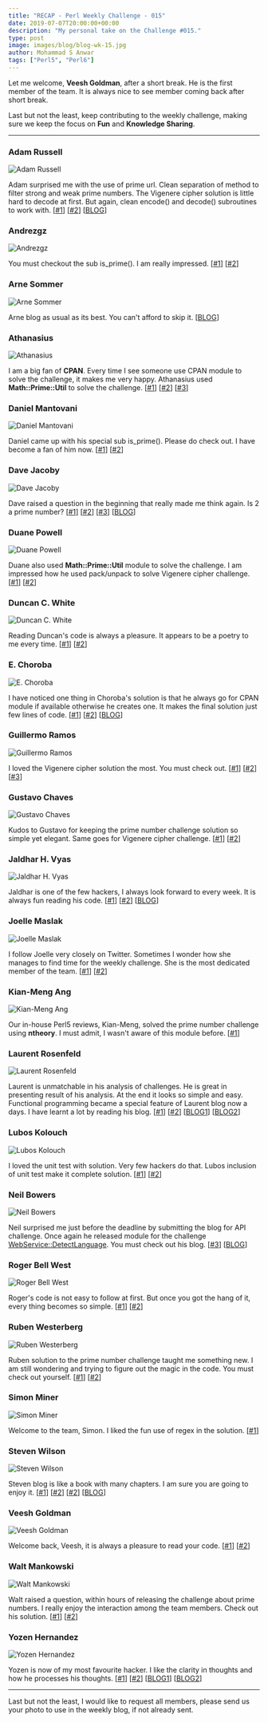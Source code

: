 ```yaml
---
title: "RECAP - Perl Weekly Challenge - 015"
date: 2019-07-07T20:00:00+00:00
description: "My personal take on the Challenge #015."
type: post
image: images/blog/blog-wk-15.jpg
author: Mohammad S Anwar
tags: ["Perl5", "Perl6"]
---
```

Let me welcome, **Veesh Goldman**, after a short break. He is the first member of the team. It is always nice to see member coming back after short break.

Last but not the least, keep contributing to the weekly challenge, making sure we keep the focus on **Fun** and **Knowledge Sharing**.

***

### Adam Russell
![Adam Russell](/images/team/adam_russell.jpg)

Adam surprised me with the use of prime url. Clean separation of method to filter strong and weak prime numbers. The Vigenere cipher solution is little hard to decode at first. But again, clean encode() and decode() subroutines to work with. [[#1](https://github.com/manwar/perlweeklychallenge-club/blob/master/challenge-015/adam-russell/perl5/ch-1.pl)] [[#2](https://github.com/manwar/perlweeklychallenge-club/blob/master/challenge-015/adam-russell/perl5/ch-2.pl)] [[BLOG](https://adamcrussell.livejournal.com/5175.html)]

### Andrezgz
![Andrezgz](/images/team/user.jpg)

You must checkout the sub is_prime(). I am really impressed. [[#1](https://github.com/manwar/perlweeklychallenge-club/blob/master/challenge-015/andrezgz/perl5/ch-1.pl)] [[#2](https://github.com/manwar/perlweeklychallenge-club/blob/master/challenge-015/andrezgz/perl5/ch-2.pl)]

### Arne Sommer
![Arne Sommer](/images/team/arne-sommer.jpg)

Arne blog as usual as its best. You can't afford to skip it. [[BLOG](https://perl6.eu/prime-vigenere.html)]

### Athanasius
![Athanasius](/images/team/athanasius.jpg)

I am a big fan of **CPAN**. Every time I see someone use CPAN module to solve the challenge, it makes me very happy. Athanasius used **Math::Prime::Util** to solve the challenge. [[#1](https://github.com/manwar/perlweeklychallenge-club/blob/master/challenge-015/athanasius/perl5/ch-1.pl)] [[#2](https://github.com/manwar/perlweeklychallenge-club/blob/master/challenge-015/athanasius/perl5/ch-2.pl)] [[#3](https://github.com/manwar/perlweeklychallenge-club/blob/master/challenge-015/athanasius/perl5/ch-3.pl)]

### Daniel Mantovani
![Daniel Mantovani](/images/team/daniel_mantovani.jpg)

Daniel came up with his special sub is_prime(). Please do check out. I have become a fan of him now. [[#1](https://github.com/manwar/perlweeklychallenge-club/blob/master/challenge-015/daniel-mantovani/perl5/ch-1.pl)] [[#2](https://github.com/manwar/perlweeklychallenge-club/blob/master/challenge-015/daniel-mantovani/perl5/ch-2.pl)]

### Dave Jacoby
![Dave Jacoby](/images/team/user.jpg)

Dave raised a question in the beginning that really made me think again. Is 2 a prime number? [[#1](https://github.com/manwar/perlweeklychallenge-club/blob/master/challenge-015/dave-jacoby/perl5/ch-1.pl)] [[#2](https://github.com/manwar/perlweeklychallenge-club/blob/master/challenge-015/dave-jacoby/perl5/ch-2.pl)] [[#3](https://github.com/manwar/perlweeklychallenge-club/blob/master/challenge-015/dave-jacoby/perl5/ch-3.pl)] [[BLOG](https://jacoby.github.io/2019/07/01/perl-weekly-challenge-015.html)]

### Duane Powell
![Duane Powell](/images/team/duane-powell.jpg)

Duane also used **Math::Prime::Util** module to solve the challenge. I am impressed how he used pack/unpack to solve Vigenere cipher challenge. [[#1](https://github.com/manwar/perlweeklychallenge-club/blob/master/challenge-015/duane-powell/perl5/ch-1.pl)] [[#2](https://github.com/manwar/perlweeklychallenge-club/blob/master/challenge-015/duane-powell/perl5/ch-2.pl)]

### Duncan C. White
![Duncan C. White](/images/team/duncan_white.jpg)

Reading Duncan's code is always a pleasure. It appears to be a poetry to me every time. [[#1](https://github.com/manwar/perlweeklychallenge-club/blob/master/challenge-015/duncan-c-white/perl5/ch-1.pl)] [[#2](https://github.com/manwar/perlweeklychallenge-club/blob/master/challenge-015/duncan-c-white/perl5/ch-2.pl)]

### E. Choroba
![E. Choroba](/images/team/e-choroba.jpg)

I have noticed one thing in Choroba's solution is that he always go for CPAN module if available otherwise he creates one. It makes the final solution just few lines of code. [[#1](https://github.com/manwar/perlweeklychallenge-club/blob/master/challenge-015/e-choroba/perl5/ch-1.pl)] [[#2](https://github.com/manwar/perlweeklychallenge-club/blob/master/challenge-015/e-choroba/perl5/ch-2.pl)] [[BLOG](http://blogs.perl.org/users/e_choroba/2019/07/perl-weekly-challenge-015-strong-and-weak-primes-and-vigenere-cipher.html)]

### Guillermo Ramos
![Guillermo Ramos](/images/team/user.jpg)

I loved the Vigenere cipher solution the most. You must check out. [[#1](https://github.com/manwar/perlweeklychallenge-club/blob/master/challenge-015/guillermo-ramos/perl5/ch-1.pl)] [[#2](https://github.com/manwar/perlweeklychallenge-club/blob/master/challenge-015/guillermo-ramos/perl5/ch-2.pl)] [[#3](https://github.com/manwar/perlweeklychallenge-club/blob/master/challenge-015/guillermo-ramos/perl5/ch-3.pl)]

### Gustavo Chaves
![Gustavo Chaves](/images/team/gustavo-chaves.jpg)

Kudos to Gustavo for keeping the prime number challenge solution so simple yet elegant. Same goes for Vigenere cipher challenge. [[#1](https://github.com/manwar/perlweeklychallenge-club/blob/master/challenge-015/gustavo-chaves/perl5/ch-1.pl)] [[#2](https://github.com/manwar/perlweeklychallenge-club/blob/master/challenge-015/gustavo-chaves/perl5/ch-2.pl)]

### Jaldhar H. Vyas
![Jaldhar H. Vyas](/images/team/jaldhar_vyas.jpg)

Jaldhar is one of the few hackers, I always look forward to every week. It is always fun reading his code. [[#1](https://github.com/manwar/perlweeklychallenge-club/blob/master/challenge-015/jaldhar-h-vyas/perl5/ch-1.pl)] [[#2](https://github.com/manwar/perlweeklychallenge-club/blob/master/challenge-015/jaldhar-h-vyas/perl5/ch-2.pl)] [[BLOG](https://www.braincells.com/perl/2019/07/perl_weekly_challenge_week_15.html)]

### Joelle Maslak
![Joelle Maslak](/images/team/joelle_maslak.jpg)

I follow Joelle very closely on Twitter. Sometimes I wonder how she manages to find time for the weekly challenge. She is the most dedicated member of the team. [[#1](https://github.com/manwar/perlweeklychallenge-club/blob/master/challenge-015/joelle-maslak/perl5/ch-1.pl)] [[#2](https://github.com/manwar/perlweeklychallenge-club/blob/master/challenge-015/joelle-maslak/perl5/ch-2.pl)]

### Kian-Meng Ang
![Kian-Meng Ang](/images/team/user.jpg)

Our in-house Perl5 reviews, Kian-Meng, solved the prime number challenge using **ntheory**. I must admit, I wasn't aware of this module before. [[#1](https://github.com/manwar/perlweeklychallenge-club/blob/master/challenge-015/kian-meng-ang/perl5/ch-1.pl)]

### Laurent Rosenfeld
![Laurent Rosenfeld](/images/team/laurent_rosenfeld.jpg)

Laurent is unmatchable in his analysis of challenges. He is great in presenting result of his analysis. At the end it looks so simple and easy. Functional programming became a special feature of Laurent blog now a days. I have learnt a lot by reading his blog. [[#1](https://github.com/manwar/perlweeklychallenge-club/blob/master/challenge-015/laurent-rosenfeld/perl5/ch-1.pl)] [[#2](https://github.com/manwar/perlweeklychallenge-club/blob/master/challenge-015/laurent-rosenfeld/perl5/ch-2.pl)] [[BLOG1](http://blogs.perl.org/users/laurent_r/2019/07/perl-weekly-challenge-15-strong-and-weak-primes-and-vigenere-encryption.html)] [[BLOG2](http://blogs.perl.org/users/laurent_r/2019/07/functional-programming-in-perl-strong-and-weak-primes-perl-weekly-challenge.html)]

### Lubos Kolouch
![Lubos Kolouch](/images/team/lubos_kolouch.jpg)

I loved the unit test with solution. Very few hackers do that. Lubos inclusion of unit test make it complete solution. [[#1](https://github.com/manwar/perlweeklychallenge-club/blob/master/challenge-015/lubos-kolouch/perl5/ch-1.pl)] [[#2](https://github.com/manwar/perlweeklychallenge-club/blob/master/challenge-015/lubos-kolouch/perl5/ch-2.pl)]

### Neil Bowers
![Neil Bowers](/images/team/user.jpg)

Neil surprised me just before the deadline by submitting the blog for API challenge. Once again he released module for the challenge [WebService::DetectLanguage](https://metacpan.org/pod/WebService::DetectLanguage). You must check out his blog. [[#3](https://github.com/manwar/perlweeklychallenge-club/blob/master/challenge-015/neil-bowers/perl5/ch-3.pl)] [[BLOG](http://neilb.org/2019/07/07/detect-language.html)]

### Roger Bell West
![Roger Bell West](/images/team/user.jpg)

Roger's code is not easy to follow at first. But once you got the hang of it, every thing becomes so simple. [[#1](https://github.com/manwar/perlweeklychallenge-club/blob/master/challenge-015/roger-bell-west/perl5/ch-1.pl)] [[#2](https://github.com/manwar/perlweeklychallenge-club/blob/master/challenge-015/roger-bell-west/perl5/ch-2.pl)]

### Ruben Westerberg
![Ruben Westerberg](/images/team/user.jpg)

Ruben solution to the prime number challenge taught me something new. I am still wondering and trying to figure out the magic in the code. You must check out yourself. [[#1](https://github.com/manwar/perlweeklychallenge-club/blob/master/challenge-015/ruben-westerberg/perl5/ch-1.pl)] [[#2](https://github.com/manwar/perlweeklychallenge-club/blob/master/challenge-015/ruben-westerberg/perl5/ch-2.pl)]

### Simon Miner
![Simon Miner](/images/team/simon-miner.jpg)

Welcome to the team, Simon. I liked the fun use of regex in the solution. [[#1](https://github.com/manwar/perlweeklychallenge-club/blob/master/challenge-015/simon-miner/perl5/ch-1.pl)]

### Steven Wilson
![Steven Wilson](/images/team/user.jpg)

Steven blog is like a book with many chapters. I am sure you are going to enjoy it. [[#1](https://github.com/manwar/perlweeklychallenge-club/blob/master/challenge-015/steven-wilson/perl5/ch-1.pl)] [[#2](https://github.com/manwar/perlweeklychallenge-club/blob/master/challenge-015/steven-wilson/perl5/ch-2.pl)] [[#2](https://github.com/manwar/perlweeklychallenge-club/blob/master/challenge-015/steven-wilson/perl5/ch-3.pl)] [[BLOG](http://tilde.town/~wlsn/pwc015.html)]

### Veesh Goldman
![Veesh Goldman](/images/team/veesh_goldman.jpg)

Welcome back, Veesh, it is always a pleasure to read your code. [[#1](https://github.com/manwar/perlweeklychallenge-club/blob/master/challenge-015/veesh-goldman/perl5/ch-1.pl)] [[#2](https://github.com/manwar/perlweeklychallenge-club/blob/master/challenge-015/veesh-goldman/perl5/ch-2.pl)]

### Walt Mankowski
![Walt Mankowski](/images/team/user.jpg)

Walt raised a question, within hours of releasing the challenge about prime numbers. I really enjoy the interaction among the team members. Check out his solution. [[#1](https://github.com/manwar/perlweeklychallenge-club/blob/master/challenge-015/walt-mankowski/perl5/ch-1.pl)] [[#2](https://github.com/manwar/perlweeklychallenge-club/blob/master/challenge-015/walt-mankowski/perl5/ch-2.pl)]

### Yozen Hernandez
![Yozen Hernandez](/images/team/user.jpg)

Yozen is now of my most favourite hacker. I like the clarity in thoughts and how he processes his thoughts. [[#1](https://github.com/manwar/perlweeklychallenge-club/blob/master/challenge-015/yozen-hernandez/perl5/ch-1.pl)] [[#2](https://github.com/manwar/perlweeklychallenge-club/blob/master/challenge-015/yozen-hernandez/perl5/ch-2.pl)] [[BLOG1](https://yzhernand.github.io/posts/perl-weekly-challenge-15/)] [[BLOG2](https://yzhernand.github.io/posts/perl-weekly-challenge-15-part2/)]

***

Last but not the least, I would like to request all members, please send us your photo to use in the weekly blog, if not already sent.
